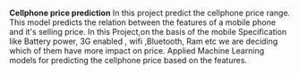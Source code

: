 **Cellphone price prediction**
In this project predict the cellphone price range.
This model predicts the relation between the features of a mobile phone and it's selling price.
In this Project,on the basis of the mobile Specification like Battery power, 3G enabled , wifi ,Bluetooth, Ram etc we are deciding which of them have more impact on price.
Applied Machine Learning models for predicting the cellphone price based on the features.
